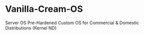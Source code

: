 # Vanilla-Cream-OS
Server OS
Pre-Hardened Custom OS for Commercial & Domestic Distributions (Kernel ND)

